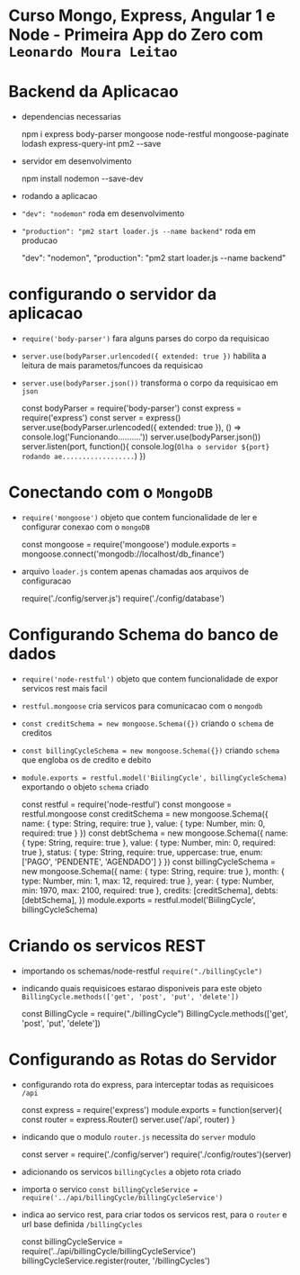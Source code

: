 # Curso Mongo, Express, Angular 1 e Node - Primeira App do Zero com `Leonardo Moura Leitao`

# Backend da Aplicacao

* dependencias necessarias

    npm i express body-parser mongoose node-restful mongoose-paginate lodash express-query-int pm2 --save

* servidor em desenvolvimento

    npm install nodemon --save-dev    

* rodando a aplicacao
* `"dev": "nodemon"` roda em desenvolvimento
* `"production": "pm2 start loader.js --name backend"` roda em producao

    "dev": "nodemon",
    "production": "pm2 start loader.js --name backend"

# configurando o servidor da aplicacao

* `require('body-parser')` fara alguns parses do corpo da requisicao
* `server.use(bodyParser.urlencoded({ extended: true })` habilita a leitura de mais parametos/funcoes da requisicao
* `server.use(bodyParser.json())` transforma o corpo da requisicao em `json`

    const bodyParser = require('body-parser')
    const express = require('express')
    const server = express()
    server.use(bodyParser.urlencoded({ extended: true }), () => console.log('Funcionando..........'))
    server.use(bodyParser.json())
    server.listen(port, function(){
        console.log(`Olha o servidor ${port} rodando ae..................`)
    })

# Conectando com o `MongoDB`

* `require('mongoose')` objeto que contem funcionalidade de ler e configurar conexao com o `mongoDB`

    const mongoose = require('mongoose')
    module.exports = mongoose.connect('mongodb://localhost/db_finance')

* arquivo `loader.js` contem apenas chamadas aos arquivos de configuracao

    require('./config/server.js')
    require('./config/database')    

# Configurando Schema do banco de dados

* `require('node-restful')` objeto que contem funcionalidade de expor servicos rest mais facil
* `restful.mongoose` cria servicos para comunicacao com o `mongodb`
* `const creditSchema = new mongoose.Schema({})` criando o `schema` de creditos
* `const billingCycleSchema = new mongoose.Schema({})` criando `schema` que engloba os de credito e debito
* `module.exports = restful.model('BiilingCycle', billingCycleSchema)` exportando o objeto `schema` criado

    const restful = require('node-restful')
    const mongoose = restful.mongoose
    const creditSchema = new mongoose.Schema({
        name: { type: String, require: true },
        value: { type: Number, min: 0, required: true }
    })
    const debtSchema = new mongoose.Schema({
        name: { type: String, require: true },
        value: { type: Number, min: 0, required: true },
        status: {
            type: String, require: true, uppercase: true,
            enum: ['PAGO', 'PENDENTE', 'AGENDADO']
        }
    })
    const billingCycleSchema = new mongoose.Schema({
        name: { type: String, require: true },
        month: { type: Number, min: 1, max: 12, required: true },
        year: { type: Number, min: 1970, max: 2100, required: true },
        credits: [creditSchema],
        debts: [debtSchema],
    })
    module.exports = restful.model('BiilingCycle', billingCycleSchema)    

# Criando os servicos REST

* importando os schemas/node-restful `require("./billingCycle")`
* indicando quais requisicoes estarao disponiveis para este objeto `BillingCycle.methods(['get', 'post', 'put', 'delete'])`

    const BillingCycle = require("./billingCycle")
    BillingCycle.methods(['get', 'post', 'put', 'delete'])

# Configurando as Rotas do Servidor

* configurando rota do express, para interceptar todas as requisicoes `/api`

    const express = require('express')
    module.exports = function(server){
        const router = express.Router()
        server.use('/api', router)
    }    

* indicando que o modulo `router.js` necessita do `server` modulo

    const server = require('./config/server')
    require('./config/routes')(server)

* adicionando os servicos `billingCycles` a objeto rota criado
* importa o servico `const billingCycleService = require('../api/billingCycle/billingCycleService')`
* indica ao servico rest, para criar todos os servicos rest, para o `router` e url base definida `/billingCycles`

    const billingCycleService = require('../api/billingCycle/billingCycleService')
    billingCycleService.register(router, '/billingCycles')